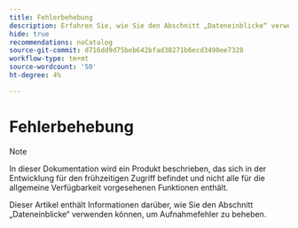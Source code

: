 ```yaml
---
title: Fehlerbehebung
description: Erfahren Sie, wie Sie den Abschnitt „Dateneinblicke“ verwenden können, um Aufnahmefehler zu beheben.
hide: true
recommendations: noCatalog
source-git-commit: d716dd9d75beb642bfad30271b6ecd3490ee7328
workflow-type: tm+mt
source-wordcount: '50'
ht-degree: 4%

---
```


# Fehlerbehebung

>[!NOTE]
>
>In dieser Dokumentation wird ein Produkt beschrieben, das sich in der Entwicklung für den frühzeitigen Zugriff befindet und nicht alle für die allgemeine Verfügbarkeit vorgesehenen Funktionen enthält.

Dieser Artikel enthält Informationen darüber, wie Sie den Abschnitt „Dateneinblicke“ verwenden können, um Aufnahmefehler zu beheben.
